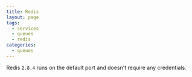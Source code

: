 ```yaml
---
title: Redis
layout: page
tags:
  - services
  - queues
  - redis
categories:
  - queues
---
```

Redis `2.8.4` runs on the default port and doesn't require any credentials.
